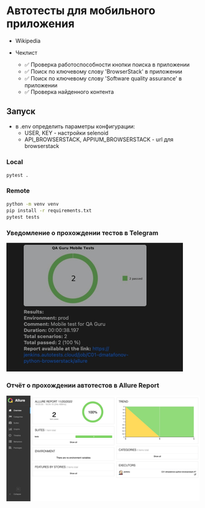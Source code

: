 # Автотесты для мобильного приложения 

*  Wikipedia


* Чеклист
  * ✅ Проверка работоспособности кнопки поиска в приложении
  * ✅ Поиск по ключевому слову 'BrowserStack' в приложении
  * ✅ Поиск по ключевому слову 'Software quality assurance' в приложении
  * ✅ Проверка найденного контента

## Запуск
* в .env определить параметры конфигурации:
    - USER, KEY - настройки selenoid
    - API_BROWSERSTACK, APPIUM_BROWSERSTACK - url для browserstack


### Local
```
pytest .
```

### Remote
```bash
python -m venv venv
pip install -r requirements.txt
pytest tests
```

### Уведомление о прохождении тестов в Telegram
<img src="resources/telegram-notifications.jpg" alt="telegram-bot" border="0">

### Отчёт о прохождении автотестов в Allure Report
<img src="resources/allure-report.jpg" alt="Allure-Report" border="0">

